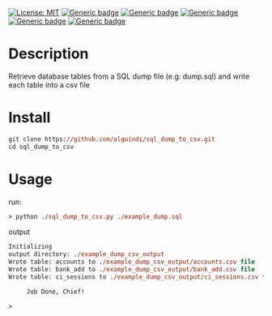 [![License: MIT](https://img.shields.io/badge/License-MIT-yellow.svg)](https://opensource.org/licenses/MIT) [![Generic badge](https://img.shields.io/badge/Version-.1-<COLOR>.svg)](https://shields.io/) [![Generic badge](https://img.shields.io/badge/PYTHON-3-<COLOR>.svg)](https://shields.io/)
[![Generic badge](https://img.shields.io/badge/MAINTAINABILITY-ACTIVE-<COLOR>.svg)](https://shields.io/) [![Generic badge](https://img.shields.io/badge/Dependencies-Python-<COLOR>.svg)](https://shields.io/)
[![Generic badge](https://img.shields.io/badge/Contributions-WELCOMED-<COLOR>.svg)](https://shields.io/)





# Description

Retrieve database tables from a SQL dump file (e.g: dump.sql) and write each table into a csv file

# Install
```ps
git clone https://github.com/alguindi/sql_dump_to_csv.git
cd sql_dump_to_csv
```
# Usage
run:
```ps
> python ./sql_dump_to_csv.py ./example_dump.sql
```
output
```ps
Initializing
output directory: ./example_dump_csv_output
Wrote table: accounts to ./example_dump_csv_output/accounts.csv file
Wrote table: bank_add to ./example_dump_csv_output/bank_add.csv file
Wrote table: ci_sessions to ./example_dump_csv_output/ci_sessions.csv file                                                                                                                                

     Job Done, Chief!                                                                                

>                         
```